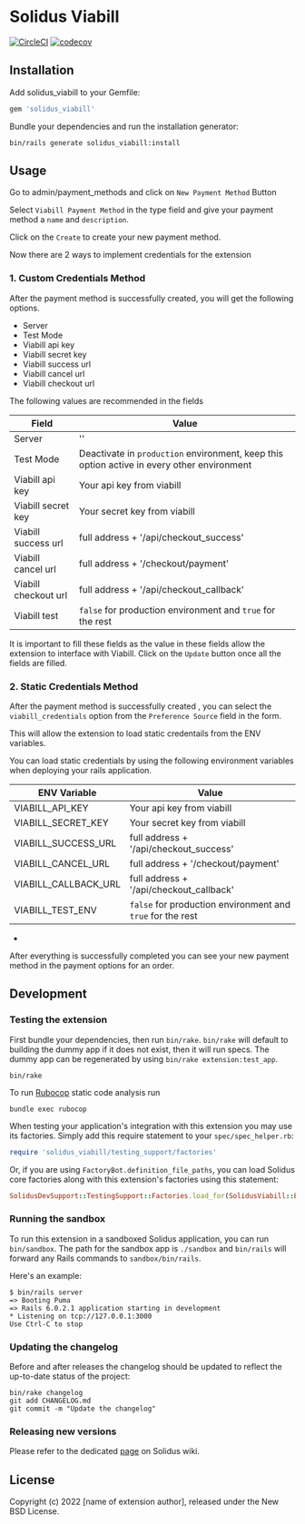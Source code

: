 # Solidus Viabill

[![CircleCI](https://circleci.com/gh/solidusio-contrib/solidus_viabill.svg?style=shield)](https://circleci.com/gh/solidusio-contrib/solidus_viabill)
[![codecov](https://codecov.io/gh/solidusio-contrib/solidus_viabill/branch/master/graph/badge.svg)](https://codecov.io/gh/solidusio-contrib/solidus_viabill)

<!-- Explain what your extension does. -->

## Installation

Add solidus_viabill to your Gemfile:

```ruby
gem 'solidus_viabill'
```

Bundle your dependencies and run the installation generator:

```shell
bin/rails generate solidus_viabill:install
```

## Usage

Go to admin/payment_methods and click on `New Payment Method` Button

Select `Viabill Payment Method` in the type field and give your payment method a `name` and `description`.

Click on the `Create` to create your new payment method.

Now there are 2 ways to implement credentials for the extension

### 1. Custom Credentials Method

After the payment method is successfully created, you will get the following options.

- Server
- Test Mode
- Viabill api key
- Viabill secret key
- Viabill success url
- Viabill cancel url
- Viabill checkout url

The following values are recommended in the fields

| Field | Value |
| ------ | ------ |
| Server | '' |
| Test Mode | Deactivate in `production` environment, keep this option active in every other environment |
| Viabill api key | Your api key from viabill |
| Viabill secret key | Your secret key from viabill |
| Viabill success url | full address + '/api/checkout_success' |
| Viabill cancel url | full address + '/checkout/payment' |
| Viabill checkout url | full address + '/api/checkout_callback' |
| Viabill test | `false` for production environment and `true` for the rest |

It is important to fill these fields as the value in these fields allow the extension to interface with Viabill. Click on the `Update` button once all the fields are filled.

### 2. Static Credentials Method

After the payment method is successfully created , you can select the `viabill_credentials` option from the `Preference Source` field in the form.

This will allow the extension to load static credentails from the ENV variables.

You can load static credentials by using the following environment variables when deploying your rails application.

| ENV Variable | Value |
| ------ | ------ |
| VIABILL_API_KEY | Your api key from viabill |
| VIABILL_SECRET_KEY | Your secret key from viabill |
| VIABILL_SUCCESS_URL | full address + '/api/checkout_success' |
| VIABILL_CANCEL_URL | full address + '/checkout/payment' |
| VIABILL_CALLBACK_URL | full address + '/api/checkout_callback' |
| VIABILL_TEST_ENV | `false` for production environment and `true` for the rest |

-

After everything is successfully completed you can see your new payment method in the payment options for an order.

## Development

### Testing the extension

First bundle your dependencies, then run `bin/rake`. `bin/rake` will default to building the dummy
app if it does not exist, then it will run specs. The dummy app can be regenerated by using
`bin/rake extension:test_app`.

```shell
bin/rake
```

To run [Rubocop](https://github.com/bbatsov/rubocop) static code analysis run

```shell
bundle exec rubocop
```

When testing your application's integration with this extension you may use its factories.
Simply add this require statement to your `spec/spec_helper.rb`:

```ruby
require 'solidus_viabill/testing_support/factories'
```

Or, if you are using `FactoryBot.definition_file_paths`, you can load Solidus core
factories along with this extension's factories using this statement:

```ruby
SolidusDevSupport::TestingSupport::Factories.load_for(SolidusViabill::Engine)
```

### Running the sandbox

To run this extension in a sandboxed Solidus application, you can run `bin/sandbox`. The path for
the sandbox app is `./sandbox` and `bin/rails` will forward any Rails commands to
`sandbox/bin/rails`.

Here's an example:

```
$ bin/rails server
=> Booting Puma
=> Rails 6.0.2.1 application starting in development
* Listening on tcp://127.0.0.1:3000
Use Ctrl-C to stop
```

### Updating the changelog

Before and after releases the changelog should be updated to reflect the up-to-date status of
the project:

```shell
bin/rake changelog
git add CHANGELOG.md
git commit -m "Update the changelog"
```

### Releasing new versions

Please refer to the dedicated [page](https://github.com/solidusio/solidus/wiki/How-to-release-extensions) on Solidus wiki.

## License

Copyright (c) 2022 [name of extension author], released under the New BSD License.
